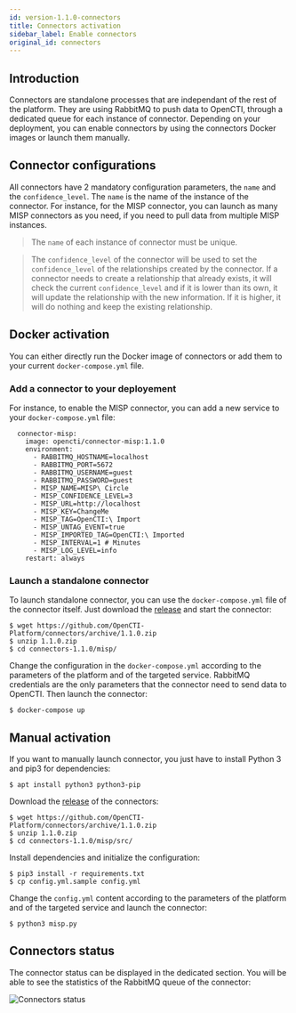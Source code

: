 ```yaml
---
id: version-1.1.0-connectors
title: Connectors activation
sidebar_label: Enable connectors
original_id: connectors
---
```


## Introduction

Connectors are standalone processes that are independant of the rest of the platform. They are using RabbitMQ to push data to OpenCTI, through a dedicated queue for each instance of connector. Depending on your deployment, you can enable connectors by using the connectors Docker images or launch them manually. 

## Connector configurations

All connectors have 2 mandatory configuration parameters, the `name` and the `confidence_level`. The `name` is the name of the instance of the connector. For instance, for the MISP connector, you can launch as many MISP connectors as you need, if you need to pull data from multiple MISP instances. 

> The `name` of each instance of connector must be unique.

> The `confidence_level` of the connector will be used to set the `confidence_level` of the relationships created by the connector. If a connector needs to create a relationship that already exists, it will check the current `confidence_level` and if it is lower than its own, it will update the relationship with the new information. If it is higher, it will do nothing and keep the existing relationship.

## Docker activation

You can either directly run the Docker image of connectors or add them to your current `docker-compose.yml` file.

### Add a connector to your deployement

For instance, to enable the MISP connector, you can add a new service to your `docker-compose.yml` file:

```
  connector-misp:
    image: opencti/connector-misp:1.1.0
    environment:
      - RABBITMQ_HOSTNAME=localhost
      - RABBITMQ_PORT=5672 
      - RABBITMQ_USERNAME=guest
      - RABBITMQ_PASSWORD=guest
      - MISP_NAME=MISP\ Circle
      - MISP_CONFIDENCE_LEVEL=3
      - MISP_URL=http://localhost
      - MISP_KEY=ChangeMe
      - MISP_TAG=OpenCTI:\ Import
      - MISP_UNTAG_EVENT=true
      - MISP_IMPORTED_TAG=OpenCTI:\ Imported
      - MISP_INTERVAL=1 # Minutes
      - MISP_LOG_LEVEL=info
    restart: always
 ```

### Launch a standalone connector

To launch standalone connector, you can use the `docker-compose.yml` file of the connector itself. Just download the [release](https://github.com/OpenCTI-Platform/connectors/archive/1.1.0.zip) and start the connector:

```
$ wget https://github.com/OpenCTI-Platform/connectors/archive/1.1.0.zip
$ unzip 1.1.0.zip
$ cd connectors-1.1.0/misp/
```

Change the configuration in the `docker-compose.yml` according to the parameters of the platform and of the targeted service. RabbitMQ credentials are the only parameters that the connector need to send data to OpenCTI. Then launch the connector:

```
$ docker-compose up
```

## Manual activation

If you want to manually launch connector, you just have to install Python 3 and pip3 for dependencies:

```
$ apt install python3 python3-pip
```

Download the [release](https://github.com/OpenCTI-Platform/connectors/archive/1.1.0.zip) of the connectors:

```
$ wget https://github.com/OpenCTI-Platform/connectors/archive/1.1.0.zip
$ unzip 1.1.0.zip
$ cd connectors-1.1.0/misp/src/
```

Install dependencies and initialize the configuration:

```
$ pip3 install -r requirements.txt
$ cp config.yml.sample config.yml
```

Change the `config.yml` content according to the parameters of the platform and of the targeted service and launch the connector:

```
$ python3 misp.py
```

## Connectors status

The connector status can be displayed in the dedicated section. You will be able to see the statistics of the RabbitMQ queue of the connector:

![Connectors status](assets/installation/connectors_status.png "Connectors status")
